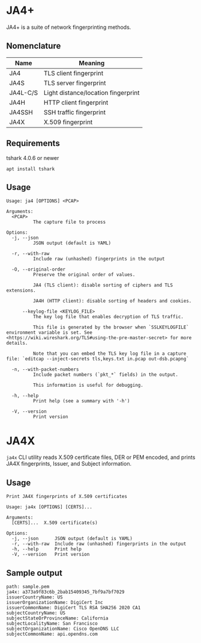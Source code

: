 # JA4+

JA4+ is a suite of network fingerprinting methods.

## Nomenclature

Name | Meaning
--- | ---
JA4 | TLS client fingerprint
JA4S | TLS server fingerprint
JA4L-C/S | Light distance/location fingerprint
JA4H | HTTP client fingerprint
JA4SSH | SSH traffic fingerprint
JA4X | X.509 fingerprint

## Requirements

tshark 4.0.6 or newer  
```
apt install tshark
```

## Usage

```
Usage: ja4 [OPTIONS] <PCAP>

Arguments:
  <PCAP>
          The capture file to process

Options:
  -j, --json
          JSON output (default is YAML)

  -r, --with-raw
          Include raw (unhashed) fingerprints in the output

  -O, --original-order
          Preserve the original order of values.

          JA4 (TLS client): disable sorting of ciphers and TLS extensions.

          JA4H (HTTP client): disable sorting of headers and cookies.

      --keylog-file <KEYLOG_FILE>
          The key log file that enables decryption of TLS traffic.

          This file is generated by the browser when `SSLKEYLOGFILE` environment variable is set. See <https://wiki.wireshark.org/TLS#using-the-pre-master-secret> for more details.

          Note that you can embed the TLS key log file in a capture file: `editcap --inject-secrets tls,keys.txt in.pcap out-dsb.pcapng`

  -n, --with-packet-numbers
          Include packet numbers (`pkt_*` fields) in the output.

          This information is useful for debugging.

  -h, --help
          Print help (see a summary with '-h')

  -V, --version
          Print version
```

# JA4X

`ja4x` CLI utility reads X.509 certificate files, DER or PEM encoded, and prints JA4X fingerprints, Issuer, and Subject information.

## Usage

```
Print JA4X fingerprints of X.509 certificates

Usage: ja4x [OPTIONS] [CERTS]...

Arguments:
  [CERTS]...  X.509 certificate(s)

Options:
  -j, --json      JSON output (default is YAML)
  -r, --with-raw  Include raw (unhashed) fingerprints in the output
  -h, --help      Print help
  -V, --version   Print version
```

## Sample output

```
path: sample.pem
ja4x: a373a9f83c6b_2bab15409345_7bf9a7bf7029
issuerCountryName: US
issuerOrganizationName: DigiCert Inc
issuerCommonName: DigiCert TLS RSA SHA256 2020 CA1
subjectCountryName: US
subjectStateOrProvinceName: California
subjectLocalityName: San Francisco
subjectOrganizationName: Cisco OpenDNS LLC
subjectCommonName: api.opendns.com
```
